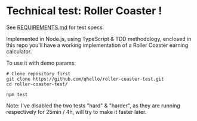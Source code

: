 # Technical test: Roller Coaster !

See [REQUIREMENTS.md](https://github.com/qhello/roller-coaster-test/blob/master/REQUIREMENTS.md) for test specs.

Implemented in Node.js, using TypeScript & TDD methodology, enclosed in this repo you'll have a working implementation of a Roller Coaster earning calculator.

To use it with demo params:

```
# Clone repository first
git clone https://github.com/qhello/roller-coaster-test.git
cd roller-coaster-test/

npm test
```

Note: I've disabled the two tests "hard" & "harder", as they are running respectively for 25min / 4h, will try to make it faster later.
